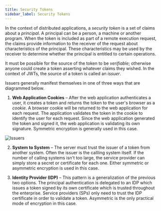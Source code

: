 ```yaml
---
title: Security Tokens
sidebar_label: Security Tokens
---
```


In the context of distributed applications, a *security token* is
a set of claims about a *principal*.  A principal can be a person,
a machine or another program.  When the token is included as part
of a remote execution request, the claims provide information to
the receiver of the request about characteristics of the principal.
These characteristics may be used by the receiver to determine
whether the principal is entitled to certain operations.

It must be possible for the source of the token to be *verifiable*;
otherwise anyone could create a token asserting whatever claims
they wished.  In the context of JWTs, the source of a token is
called an *issuer*.

Issuers generally manifest themselves in one of three ways
that are diagrammed below.

1. __Web Application Cookies__ – After the web application authenticates
   a user, it creates a token and returns the token to the user's browser
   as a *cookie*.  A browser cookie will be returned to the web application
   for each request.  The application validates the token in the cookie
   to identify the user for each request.  Since the web application
   generated the token and signed it, the web application is validating
   its own signature.  Symmetric encryption is generally used in this case.


![Issuers](/jwt/jwt01.svg)

2. __System to System__ – The server must trust the issuer of a token from
   another system.  Often the issuer is the callling system itself.  If the
   number of calling systems isn't too large, the service provider can simply
   store a secret or certificate for each one.  Either symmetric or asymmetric
   encryption is used in this case.

3. __Identity Provider (IDP)__ – This pattern is a generalization of the
   previous two options.  The principal authentication is delegated to an
   IDP which issues a token signed by its own certificate which is trusted
   throughout the enterprise.  Service providers (SPs) only need to trust
   the IDP certificate in order to validate a token.  Asymmetric is the only
   practical mode of encryption in this case.

